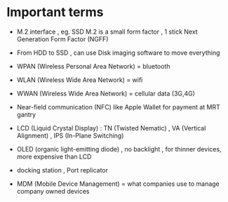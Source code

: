# Important terms

- M.2 interface , eg. SSD M.2 is a small form factor , 1 stick Next Generation Form Factor (NGFF)

- From HDD to SSD , can use Disk imaging software to move everything

- WPAN (Wireless Personal Area Network) = bluetooth
- WLAN (Wireless Wide Area Network) = wifi
- WWAN (Wireless Wide Area Network) = cellular data (3G,4G)

- Near-field communication (NFC) like Apple Wallet for payment at MRT gantry

- LCD (Liquid Crystal Display) : TN (Twisted Nematic) , VA (Vertical Alignment) , IPS (In-Plane Switching)

- OLED (organic light-emitting diode) , no backlight , for thinner devices, more expensive than LCD

- docking station , Port replicator

- MDM (Mobile Device Management) = what companies use to manage company owned devices
